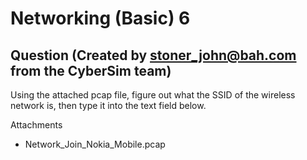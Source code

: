 # Networking (Basic) 6
## Question (Created by stoner_john@bah.com from the CyberSim team)

Using the attached pcap file, figure out what the SSID of the wireless network is, then type it into the text field below.

Attachments
- Network_Join_Nokia_Mobile.pcap
